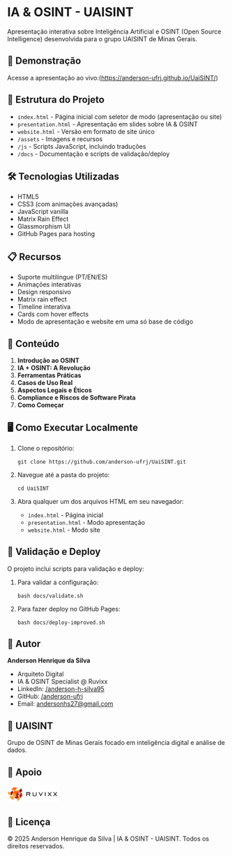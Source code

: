 # IA & OSINT - UAISINT

Apresentação interativa sobre Inteligência Artificial e OSINT (Open Source Intelligence) desenvolvida para o grupo UAISINT de Minas Gerais.

## 🚀 Demonstração

Acesse a apresentação ao vivo:(https://anderson-ufrj.github.io/UaiSINT/)

## 📁 Estrutura do Projeto

- `index.html` - Página inicial com seletor de modo (apresentação ou site)
- `presentation.html` - Apresentação em slides sobre IA & OSINT
- `website.html` - Versão em formato de site único
- `/assets` - Imagens e recursos
- `/js` - Scripts JavaScript, incluindo traduções
- `/docs` - Documentação e scripts de validação/deploy

## 🛠️ Tecnologias Utilizadas

- HTML5
- CSS3 (com animações avançadas)
- JavaScript vanilla
- Matrix Rain Effect
- Glassmorphism UI
- GitHub Pages para hosting

## 📋 Recursos

- Suporte multilíngue (PT/EN/ES)
- Animações interativas
- Design responsivo
- Matrix rain effect
- Timeline interativa
- Cards com hover effects
- Modo de apresentação e website em uma só base de código

## 🎯 Conteúdo

1. **Introdução ao OSINT**
2. **IA + OSINT: A Revolução**
3. **Ferramentas Práticas**
4. **Casos de Uso Real**
5. **Aspectos Legais e Éticos**
6. **Compliance e Riscos de Software Pirata**
7. **Como Começar**

## 🖥️ Como Executar Localmente

1. Clone o repositório:
   ```
   git clone https://github.com/anderson-ufrj/UaiSINT.git
   ```

2. Navegue até a pasta do projeto:
   ```
   cd UaiSINT
   ```

3. Abra qualquer um dos arquivos HTML em seu navegador:
   - `index.html` - Página inicial
   - `presentation.html` - Modo apresentação
   - `website.html` - Modo site

## 🔄 Validação e Deploy

O projeto inclui scripts para validação e deploy:

1. Para validar a configuração:
   ```
   bash docs/validate.sh
   ```

2. Para fazer deploy no GitHub Pages:
   ```
   bash docs/deploy-improved.sh
   ```

## 👤 Autor

**Anderson Henrique da Silva**
- Arquiteto Digital
- IA & OSINT Specialist @ Ruvixx
- LinkedIn: [/anderson-h-silva95](https://linkedin.com/in/anderson-h-silva95)
- GitHub: [/anderson-ufrj](https://github.com/anderson-ufrj)
- Email: andersonhs27@gmail.com

## 🏢 UAISINT

Grupo de OSINT de Minas Gerais focado em inteligência digital e análise de dados.

## 🧰 Apoio

<img src="./assets/ruvixxlogo.png" alt="Ruvixx" width="120">

## 📄 Licença

© 2025 Anderson Henrique da Silva | IA & OSINT - UAISINT. Todos os direitos reservados.
